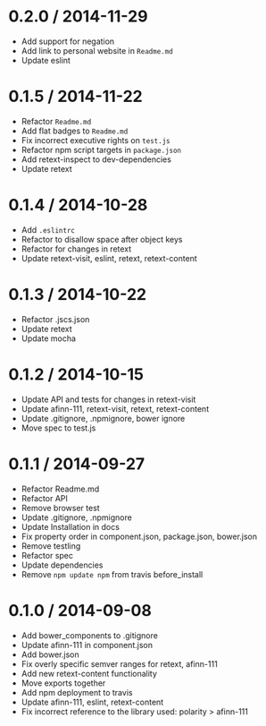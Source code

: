 
0.2.0 / 2014-11-29
==================

 * Add support for negation
 * Add link to personal website in `Readme.md`
 * Update eslint

0.1.5 / 2014-11-22
==================

 * Refactor `Readme.md`
 * Add flat badges to `Readme.md`
 * Fix incorrect executive rights on `test.js`
 * Refactor npm script targets in `package.json`
 * Add retext-inspect to dev-dependencies
 * Update retext

0.1.4 / 2014-10-28
==================

 * Add `.eslintrc`
 * Refactor to disallow space after object keys
 * Refactor for changes in retext
 * Update retext-visit, eslint, retext, retext-content

0.1.3 / 2014-10-22
==================

 * Refactor .jscs.json
 * Update retext
 * Update mocha

0.1.2 / 2014-10-15
==================

 * Update API and tests for changes in retext-visit
 * Update afinn-111, retext-visit, retext, retext-content
 * Update .gitignore, .npmignore, bower ignore
 * Move spec to test.js

0.1.1 / 2014-09-27
==================

 * Refactor Readme.md
 * Refactor API
 * Remove browser test
 * Update .gitignore, .npmignore
 * Update Installation in docs
 * Fix property order in component.json, package.json, bower.json
 * Remove testling
 * Refactor spec
 * Update dependencies
 * Remove `npm update npm` from travis before_install

0.1.0 / 2014-09-08
==================

 * Add bower_components to .gitignore
 * Update afinn-111 in component.json
 * Add bower.json
 * Fix overly specific semver ranges for retext, afinn-111
 * Add new retext-content functionality
 * Move exports together
 * Add npm deployment to travis
 * Update afinn-111, eslint, retext-content
 * Fix incorrect reference to the library used: polarity > afinn-111
